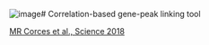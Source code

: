 ![image](https://github.com/keun-hong/gene-peak-linking/assets/43947916/a4b27b93-d2fd-44cd-afdd-b1cc9d898b13)# Correlation-based gene-peak linking tool

[MR Corces et al., Science 2018](https://www.science.org/doi/10.1126/science.aav1898)
